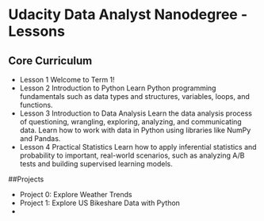 # Udacity Data Analyst Nanodegree - Lessons

## Core Curriculum
- Lesson 1 Welcome to Term 1!
- Lesson 2 Introduction to Python
Learn Python programming fundamentals such as data types and structures, variables, loops, and functions.
- Lesson 3 Introduction to Data Analysis
Learn the data analysis process of questioning, wrangling, exploring, analyzing, and communicating data. Learn how to work with data in Python using libraries like NumPy and Pandas.
- Lesson 4 Practical Statistics
Learn how to apply inferential statistics and probability to important, real-world scenarios, such as analyzing A/B tests and building supervised learning models.

##Projects
- Project 0: Explore Weather Trends
- Project 1: Explore US Bikeshare Data with Python
-
